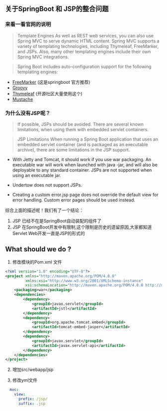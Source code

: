 ## 关于SpringBoot 和 JSP的整合问题

### 来看一看官网的说明

> Template Engines As well as REST web services, you can also use Spring MVC to serve dynamic HTML content. Spring MVC supports a variety of templating technologies, including Thymeleaf, FreeMarker, and JSPs. Also, many other templating engines include their own Spring MVC integrations.

> Spring Boot includes auto-configuration support for the following templating engines:

- [FreeMarker](https://freemarker.apache.org/docs/) (这是springboot 官方推荐)
- [Groovy](https://docs.groovy-lang.org/docs/next/html/documentation/template-engines.html#_the_markuptemplateengine)
- [Thymeleaf](https://www.thymeleaf.org/) (开源社区大量使用这个)
- [Mustache](https://mustache.github.io/)

### 为什么没有JSP呢？

> If possible, JSPs should be avoided. There are several known limitations, when using them with embedded servlet containers.


> JSP Limitations
> When running a Spring Boot application that uses an embedded servlet container (and is packaged as an executable archive), there are some limitations in the JSP support.

- With Jetty and Tomcat, it should work if you use war packaging. An executable war will work when launched with java
  -jar, and will also be deployable to any standard container. JSPs are not supported when using an executable jar.

- Undertow does not support JSPs.

- Creating a custom error.jsp page does not override the default view for error handling. Custom error pages should be
  used instead.

综合上面的描述呢！我们有了一个结论：

1. JSP 已经不在是SpringBoot自动装配的组件了
2. JSP 在SpringBoot开发中有限制,这个限制是历史的遗留原因,大家都知道Servlet Web开发一直是JSP的形式的

## What should we do ?

1. 修改模块的Pom.xml 文件

```xml
<?xml version="1.0" encoding="UTF-8"?>
<project xmlns="http://maven.apache.org/POM/4.0.0"
         xmlns:xsi="http://www.w3.org/2001/XMLSchema-instance"
         xsi:schemaLocation="http://maven.apache.org/POM/4.0.0 http://maven.apache.org/xsd/maven-4.0.0.xsd">
    <packaging>war</packaging>
    <dependencies>
        <dependency>
            <groupId>javax.servlet</groupId>
            <artifactId>jstl</artifactId>
        </dependency>
        <dependency>
            <groupId>org.apache.tomcat.embed</groupId>
            <artifactId>tomcat-embed-jasper</artifactId>
        </dependency>
        <dependency>
            <groupId>javax.servlet</groupId>
            <artifactId>javax.servlet-api</artifactId>
        </dependency>
    </dependencies>
</project>

```

2. 增加src/webapp/jsp

3. 修改yml文件

```yaml
  mvc:
    view:
      prefix: /jsp/
      suffix: .jsp
```